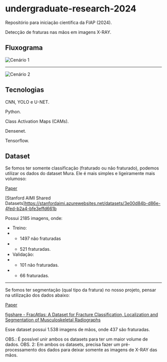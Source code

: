 # undergraduate-research-2024

Repositório para iniciação cientifica da FIAP (2024).

Detecção de fraturas nas mãos em imagens X-RAY. 

## Fluxograma
![Cenário 1](https://github.com/LeandroLuna/undergraduate-research-2024/assets/29809108/34566a78-abe8-45a0-915a-7ad746974c88)

<hr>

![Cenário 2](https://github.com/LeandroLuna/undergraduate-research-2024/assets/29809108/a19f3ef8-0e39-4aed-85df-034e56547535)

## Tecnologias

CNN, YOLO e U-NET.

Python.

Class Activation Maps (CAMs).

Densenet.

Tensorflow.

## Dataset

Se fomos ter somente classificação (fraturado ou não fraturado), podemos utilizar os dados do dataset Mura. Ele é mais simples e ligeiramente mais volumoso:

[Paper](https://arxiv.org/pdf/1712.06957)

[Stanford AIMI Shared Datasets]https://stanfordaimi.azurewebsites.net/datasets/3e00d84b-d86e-4fed-b2a4-bfe3effd661b

Possui 2185 imagens, onde:
- Treino:
- - 1497 não fraturadas
- - 521 fraturadas.
- Validação:
- - 101 não fraturadas.
- - 66 fraturadas.
  
<hr>

Se fomos ter segmentação (qual tipo da fratura) no nosso projeto, pensar na utilização dos dados abaixo:

[Paper](https://www.nature.com/articles/s41597-023-02432-4)

[figshare - FracAtlas: A Dataset for Fracture Classification, Localization and Segmentation of Musculoskeletal Radiographs](https://figshare.com/articles/dataset/The_dataset/22363012)

Esse dataset possui 1.538 imagens de mãos, onde 437 são fraturadas. 

OBS.: É possível unir ambos os datasets para ter um maior volume de dados. 
OBS. 2: Em ambos os datasets, precisa fazer um pré-processamento dos dados para deixar somente as imagens de X-RAY das mãos. 
